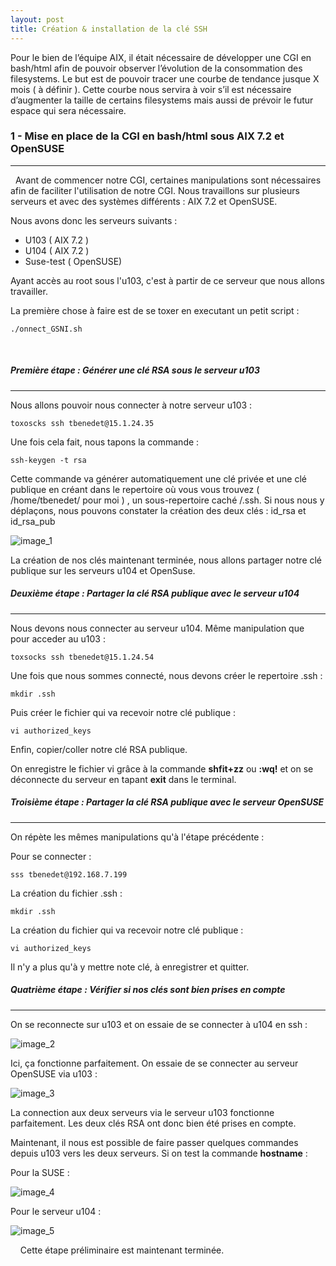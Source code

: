 ```yaml
---
layout: post
title: Création & installation de la clé SSH
---
```

Pour le bien de l’équipe AIX, il était nécessaire de développer une CGI en bash/html afin de pouvoir observer l’évolution de la consommation des filesystems. Le but est de pouvoir tracer une courbe de tendance jusque X mois ( à définir ). Cette courbe nous servira à voir s’il est nécessaire d’augmenter la taille de certains filesystems mais aussi de prévoir le futur espace qui sera nécessaire.
&nbsp;
&nbsp;

### 1 - Mise en place de la CGI en bash/html sous AIX 7.2 et OpenSUSE
----
&nbsp;
Avant de commencer notre CGI, certaines manipulations sont nécessaires afin de faciliter l'utilisation de notre CGI. Nous travaillons sur plusieurs serveurs et avec des systèmes différents : AIX 7.2 et OpenSUSE. 

Nous avons donc les serveurs suivants :
- U103 ( AIX 7.2 )
- U104 ( AIX 7.2 )
- Suse-test ( OpenSUSE)

Ayant accès au root sous l'u103, c'est à partir de ce serveur que nous allons travailler. 

La première chose à faire est de se toxer en executant un petit script :
```
./onnect_GSNI.sh
```

&nbsp;
##### __Première étape :__ Générer une clé RSA sous le serveur u103
----
Nous allons pouvoir nous connecter à notre serveur u103 :
```
toxoscks ssh tbenedet@15.1.24.35
```

Une fois cela fait, nous tapons la commande :
```
ssh-keygen -t rsa
```

Cette commande va générer automatiquement une clé privée et une clé publique en créant dans le repertoire où vous vous trouvez ( /home/tbenedet/ pour moi ) , un sous-repertoire caché /.ssh. Si nous nous y déplaçons, nous pouvons constater la création des deux clés : id_rsa et id_rsa_pub

![image_1](https://image.noelshack.com/fichiers/2019/29/4/1563438564-3.png "image1")


La création de nos clés maintenant terminée, nous allons partager notre clé publique sur les serveurs u104 et OpenSuse.
&nbsp;
##### __Deuxième étape :__ Partager la clé RSA publique avec le serveur u104
---

Nous devons nous connecter au serveur u104. Même manipulation que pour acceder au u103 :
```
toxsocks ssh tbenedet@15.1.24.54
```

Une fois que nous sommes connecté, nous devons créer le repertoire .ssh :
```
mkdir .ssh
```

Puis créer le fichier qui va recevoir notre clé publique :
```
vi authorized_keys
```

Enfin, copier/coller notre clé RSA publique. 

On enregistre le fichier vi grâce à la commande __shfit+zz__ ou __:wq!__ et on se déconnecte du serveur en tapant __exit__ dans le terminal.
&nbsp;
##### __Troisième étape :__ Partager la clé RSA publique avec le serveur OpenSUSE
---

On répète les mêmes manipulations qu'à l'étape précédente :

Pour se connecter :
```
sss tbenedet@192.168.7.199
```

La création du fichier .ssh :
```
mkdir .ssh
```

La création du fichier qui va recevoir notre clé publique :
```
vi authorized_keys
```

Il n'y a plus qu'à y mettre note clé, à enregistrer et quitter.
&nbsp;
##### __Quatrième étape :__ Vérifier si nos clés sont bien prises en compte
----

On se reconnecte sur u103 et on essaie de se connecter à u104 en ssh :

![image_2](https://image.noelshack.com/fichiers/2019/29/4/1563441469-ffff.jpg)

Ici, ça fonctionne parfaitement. On essaie de se connecter au serveur OpenSUSE via u103 :

![image_3](https://image.noelshack.com/fichiers/2019/29/4/1563441616-9.png)

La connection aux deux serveurs via le serveur u103 fonctionne parfaitement. Les deux clés RSA ont donc bien été prises en compte. 
&nbsp;

Maintenant, il nous est possible de faire passer quelques commandes depuis u103 vers les deux serveurs. Si on test la commande __hostname__ :

Pour la SUSE :

![image_4](https://image.noelshack.com/fichiers/2019/29/4/1563441770-10.png)


Pour le serveur u104 :

![image_5](https://image.noelshack.com/fichiers/2019/29/4/1563441890-12.png)

&nbsp;
&nbsp;
Cette étape préliminaire est maintenant terminée.
